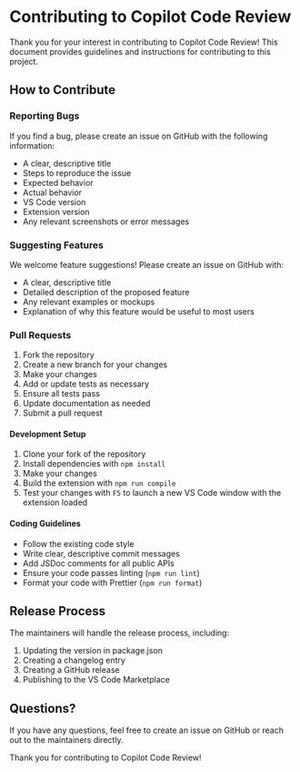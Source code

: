 # Contributing to Copilot Code Review

Thank you for your interest in contributing to Copilot Code Review! This document provides guidelines and instructions for contributing to this project.

## How to Contribute

### Reporting Bugs

If you find a bug, please create an issue on GitHub with the following information:

- A clear, descriptive title
- Steps to reproduce the issue
- Expected behavior
- Actual behavior
- VS Code version
- Extension version
- Any relevant screenshots or error messages

### Suggesting Features

We welcome feature suggestions! Please create an issue on GitHub with:

- A clear, descriptive title
- Detailed description of the proposed feature
- Any relevant examples or mockups
- Explanation of why this feature would be useful to most users

### Pull Requests

1. Fork the repository
2. Create a new branch for your changes
3. Make your changes
4. Add or update tests as necessary
5. Ensure all tests pass
6. Update documentation as needed
7. Submit a pull request

#### Development Setup

1. Clone your fork of the repository
2. Install dependencies with `npm install`
3. Make your changes
4. Build the extension with `npm run compile`
5. Test your changes with `F5` to launch a new VS Code window with the extension loaded

#### Coding Guidelines

- Follow the existing code style
- Write clear, descriptive commit messages
- Add JSDoc comments for all public APIs
- Ensure your code passes linting (`npm run lint`)
- Format your code with Prettier (`npm run format`)

## Release Process

The maintainers will handle the release process, including:

1. Updating the version in package.json
2. Creating a changelog entry
3. Creating a GitHub release
4. Publishing to the VS Code Marketplace

## Questions?

If you have any questions, feel free to create an issue on GitHub or reach out to the maintainers directly.

Thank you for contributing to Copilot Code Review!
